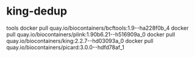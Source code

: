 # king-dedup

tools
docker pull quay.io/biocontainers/bcftools:1.9--ha228f0b_4
docker pull quay.io/biocontainers/plink:1.90b6.21--h516909a_0
docker pull quay.io/biocontainers/king:2.2.7--hd03093a_0
docker pull quay.io/biocontainers/picard:3.0.0--hdfd78af_1
